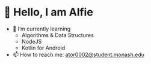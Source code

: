 # 👋 Hello, I am Alfie
- 🌱 I’m currently learning 
    - Algorithms & Data Structures
    - NodeJS
    - Kotlin for Android
- 📫 How to reach me: ator0002@student.monash.edu
